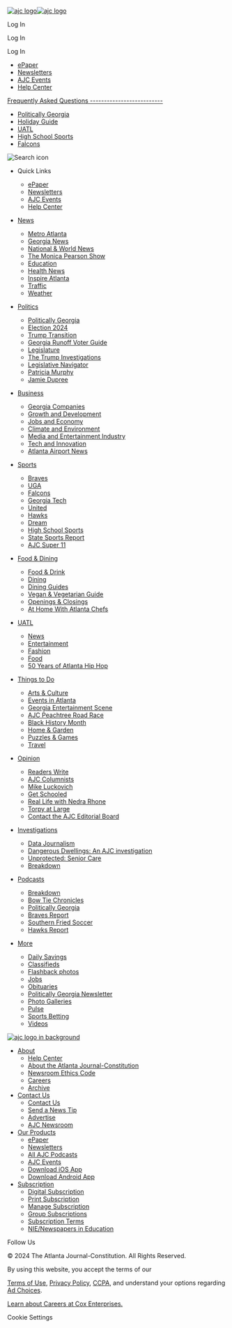 [![ajc logo](/pf/resources/logos/AJC/logo-full-redesign.svg?d=1836)![ajc logo](/pf/resources/logos/AJC/logo-short.svg?d=1836)](https://www.ajc.com/)

Log In

Log In

Log In

* [ePaper](https://editions.ajc.com/app/AJCFEE/?icmp=topicbar "ePaper")
* [Newsletters](https://www.ajc.com/newsletters/ "Newsletters")
* [AJC Events](https://live.ajc.com/menu_nav "AJC  Events")
* [Help Center](https://ajc.zendesk.com/hc/en-us "Help Center")

[Frequently Asked Questions
--------------------------](https://www.ajc.com/frequently-asked-questions)

* [Politically Georgia](https://www.ajc.com/politics/politically-georgia/)
* [Holiday Guide](https://www.ajc.com/things-to-do/atlanta-winter-guide/)
* [UATL](https://www.ajc.com/uatl/)
* [High School Sports](https://www.ajc.com/sports/high-school/)
* [Falcons](https://www.ajc.com/sports/atlanta-falcons/)

![Search icon](/pf/resources/icons/search-burger.svg?d=1836)

* Quick Links
    
    * [ePaper](https://editions.ajc.com/app/AJCFEE/?icmp=topicbar)
    * [Newsletters](https://www.ajc.com/newsletters/)
    * [AJC Events](https://live.ajc.com/menu_nav)
    * [Help Center](https://ajc.zendesk.com/hc/en-us)
    
* [News](https://www.ajc.com/news/)
    
    * [Metro Atlanta](https://www.ajc.com/news/atlanta-news/)
    * [Georgia News](https://www.ajc.com/news/georgia-news/)
    * [National & World News](https://www.ajc.com/news/nation-world/)
    * [The Monica Pearson Show](https://www.ajc.com/monicapearson/)
    * [Education](https://www.ajc.com/education/)
    * [Health News](https://www.ajc.com/news/health-news/)
    * [Inspire Atlanta](https://www.ajc.com/inspire/)
    * [Traffic](https://www.ajc.com/atlanta-traffic/)
    * [Weather](https://www.ajc.com/atlanta-weather/)
    
* [Politics](https://www.ajc.com/politics/)
    
    * [Politically Georgia](https://www.ajc.com/politics/politically-georgia/)
    * [Election 2024](https://www.ajc.com/politics/election/)
    * [Trump Transition](https://www.ajc.com/politics/trump-transition/)
    * [Georgia Runoff Voter Guide](https://www.ajc.com/politics/georgia-voter-guide/)
    * [Legislature](https://www.ajc.com/politics/georgia-state-legislature/)
    * [The Trump Investigations](https://www.ajc.com/news/trump-grand-jury-georgia/)
    * [Legislative Navigator](https://www.ajc.com/politics/georgia-legislative-navigator/)
    * [Patricia Murphy](https://www.ajc.com/opinion/patricia-murphy/)
    * [Jamie Dupree](https://www.ajc.com/politics/jamie-dupree/)
    
* [Business](https://www.ajc.com/news/business/)
    
    * [Georgia Companies](https://www.ajc.com/business/georgia-companies-news/)
    * [Growth and Development](https://www.ajc.com/atlanta-news/growth-and-development/)
    * [Jobs and Economy](https://www.ajc.com/business/jobs-and-economy-news/)
    * [Climate and Environment](https://www.ajc.com/business/climate-and-environment-news/)
    * [Media and Entertainment Industry](https://www.ajc.com/business/media-entertainment-news/)
    * [Tech and Innovation](https://www.ajc.com/business/tech-and-innovation/)
    * [Atlanta Airport News](https://www.ajc.com/news/atlanta-airport/)
    
* [Sports](https://www.ajc.com/sports/)
    
    * [Braves](https://www.ajc.com/sports/atlanta-braves/)
    * [UGA](https://www.ajc.com/sports/georgia-bulldogs/)
    * [Falcons](https://www.ajc.com/sports/atlanta-falcons/)
    * [Georgia Tech](https://www.ajc.com/sports/georgia-tech/)
    * [United](https://www.ajc.com/sports/atlanta-united/)
    * [Hawks](https://www.ajc.com/sports/atlanta-hawks/)
    * [Dream](https://www.ajc.com/sports/atlanta-dream-headlines/)
    * [High School Sports](https://www.ajc.com/sports/high-school/)
    * [State Sports Report](https://www.ajc.com/sports/state-sports/)
    * [AJC Super 11](https://www.ajc.com/sports/ajc-super-11/)
    
* [Food & Dining](https://www.ajc.com/food-and-dining/)
    
    * [Food & Drink](https://www.ajc.com/food-and-dining/food-and-drink/)
    * [Dining](https://www.ajc.com/food-and-dining/dining/)
    * [Dining Guides](https://www.ajc.com/food-and-dining/ajc-dining-guides/)
    * [Vegan & Vegetarian Guide](https://www.ajc.com/food-and-dining/atlanta-vegan-vegetarian-dining-guide/)
    * [Openings & Closings](https://www.ajc.com/food-and-dining/openings-and-closings/)
    * [At Home With Atlanta Chefs](https://www.ajc.com/food-and-recipes/at-home-with-atlanta-chefs/)
    
* [UATL](https://www.ajc.com/uatl/)
    
    * [News](https://www.ajc.com/uatl/news/)
    * [Entertainment](https://www.ajc.com/uatl/entertainment/)
    * [Fashion](https://www.ajc.com/uatl/fashion/)
    * [Food](https://www.ajc.com/uatl/food/)
    * [50 Years of Atlanta Hip Hop](https://www.ajc.com/hiphop/)
    
* [Things to Do](https://www.ajc.com/things-to-do/)
    
    * [Arts & Culture](https://www.ajc.com/things-to-do/arts-culture/)
    * [Events in Atlanta](https://events.ajc.com/)
    * [Georgia Entertainment Scene](https://www.ajc.com/things-to-do/georgia-entertainment-scene/)
    * [AJC Peachtree Road Race](https://www.ajc.com/peachtree/)
    * [Black History Month](https://www.ajc.com/news/atlanta-black-history/)
    * [Home & Garden](https://www.ajc.com/things-to-do/home-garden/)
    * [Puzzles & Games](https://games.ajc.com/)
    * [Travel](https://www.ajc.com/travel/)
    
* [Opinion](https://www.ajc.com/opinion/)
    
    * [Readers Write](https://www.ajc.com/opinion/readers-write-letters/)
    * [AJC Columnists](https://www.ajc.com/opinion/columnists/)
    * [Mike Luckovich](https://www.ajc.com/opinion/mike-luckovich/)
    * [Get Schooled](https://www.ajc.com/education/get-schooled/)
    * [Real Life with Nedra Rhone](https://www.ajc.com/opinion/real-life-nedra-rhone/)
    * [Torpy at Large](https://www.ajc.com/opinion/torpy-at-large/)
    * [Contact the AJC Editorial Board](https://www.ajc.com/opinion/how-to-contact-the-ajc-editorial-board/RYN6XBE2U2JROM3XNBE2MPPIWY)
    
* [Investigations](https://www.ajc.com/news/investigations/)
    
    * [Data Journalism](https://www.ajc.com/news/data-journalism/)
    * [Dangerous Dwellings: An AJC investigation](https://www.ajc.com/news/investigations/dwellings/apartments-violent-crime/)
    * [Unprotected: Senior Care](https://www.ajc.com/senior-care-quality-report/)
    * [Breakdown](https://www.ajc.com/news/breakdown/podcast/)
    
* [Podcasts](https://www.ajc.com/podcasts/)
    
    * [Breakdown](https://www.ajc.com/news/breakdown/podcast/)
    * [Bow Tie Chronicles](https://www.ajc.com/sports/atlanta-falcons/podcast/)
    * [Politically Georgia](https://www.ajc.com/politics/podcasts/)
    * [Braves Report](https://www.ajc.com/sports/atlanta-braves/podcast/)
    * [Southern Fried Soccer](https://www.ajc.com/sports/atlanta-united/podcast/)
    * [Hawks Report](https://www.ajc.com/sports/atlanta-hawks/ajc-podcast/)
    
* [More](https://www.ajc.com/our-products//)
    
    * [Daily Savings](https://editions.ajc.com/app/AJCFEE/publicationguid/c2d07835-e258-4883-aa56-dadb80444914)
    * [Classifieds](https://classifieds.ajc.com/)
    * [Flashback photos](https://www.ajc.com/things-to-do/atlanta-historical-photos/)
    * [Jobs](https://www.ajc.com/ajcjobs/)
    * [Obituaries](https://www.ajc.com/news/obituaries/)
    * [Politically Georgia Newsletter](https://www.ajc.com/list/pg-am/)
    * [Photo Galleries](https://www.ajc.com/news/photos/)
    * [Pulse](https://www.ajc.com/pulse/)
    * [Sports Betting](https://www.ajc.com/sports-betting/)
    * [Videos](https://www.ajc.com/news/video/)
    

[![ajc logo in background](/pf/resources/logos/AJC/logo-white.svg?d=1836)](https://www.ajc.com/)

* [About](https://www.ajc.com/about-AJC/)
    * [Help Center](https://ajc.zendesk.com/hc/en-us)
    * [About the Atlanta Journal-Constitution](https://www.ajc.com/about-AJC/)
    * [Newsroom Ethics Code](https://www.ajc.com/about-us/newsroom-ethics-code/JA6O7M7N5RACXLLUN22HD2FFMQ/)
    * [Careers](https://jobs.coxenterprises.com/en/about-cox/businesses/cox-enterprises/the-atlanta-journal-constitution/)
    * [Archive](https://ajc.zendesk.com/hc/en-us/articles/1500005814001-Copyright-Permissions-Article-Reprints-and-Keepsakes-and-Archives)
* [Contact Us](https://ajc.zendesk.com/hc/en-us/articles/360055602493-How-can-I-contact-The-Atlanta-Journal-Constitution-)
    * [Contact Us](https://ajc.zendesk.com/hc/en-us/articles/360055602493-How-can-Icontact-The-Atlanta-Journal-Constitution)
    * [Send a News Tip](https://ajc.zendesk.com/hc/en-us/articles/1500005894842-NewsroomContact-Information)
    * [Advertise](https://www.ajc.com/advertising/)
    * [AJC Newsroom](https://www.ajc.com/newsroom/)
* [Our Products](https://www.ajc.com/our-products/)
    * [ePaper](https://editions.ajc.com/app/AJCFEE/?icmp=topicbar)
    * [Newsletters](https://www.ajc.com/newsletters/)
    * [All AJC Podcasts](https://www.ajc.com/podcasts/)
    * [AJC Events](https://live.ajc.com/menu_nav)
    * [Download iOS App](https://apps.apple.com/us/app/ajc-com/id414120752/)
    * [Download Android App](https://play.google.com/store/apps/details?id=com.cmgdigital.AJCBreakingNews&hl=en_US/)
* [Subscription](https://www.ajc.com/start/?g2i_campaign=ajcsite&g2i_source=digital-site&g2i_medium=mainmenu)
    * [Digital Subscription](https://www.ajc.com/start/?utm_campaign=ajcsite&utm_source=digital-site&utm_medium=ftrdigital)
    * [Print Subscription](https://www.ajc.com/start/?utm_campaign=ajcsite&utm_source=digital-site&utm_medium=ftrprint)
    * [Manage Subscription](https://www.ajc.com/myaccount/)
    * [Group Subscriptions](https://www.ajc.com/group-subscriptions/)
    * [Subscription Terms](https://www.ajc.com/subterms)
    * [NIE/Newspapers in Education](https://www.nieonline.com/ajc/)

Follow Us

[](https://twitter.com/ajc)[](https://facebook.com/ajc)[](https://www.instagram.com/ajcnews)

© 2024 The Atlanta Journal-Constitution. All Rights Reserved.

By using this website, you accept the terms of our

[Terms of Use](https://www.ajc.com/visitor-agreement/), [Privacy Policy](https://www.ajc.com/privacy-policy/), [CCPA](https://www.ajc.com/california-privacy-notice/), and understand your options regarding [Ad Choices](https://www.ajc.com/privacy-policy/#ad-choices).

[Learn about Careers at Cox Enterprises.](https://jobs.coxenterprises.com/?prefilters=none&CloudSearchLocation=none&CloudSearchValue=none/)

Cookie Settings